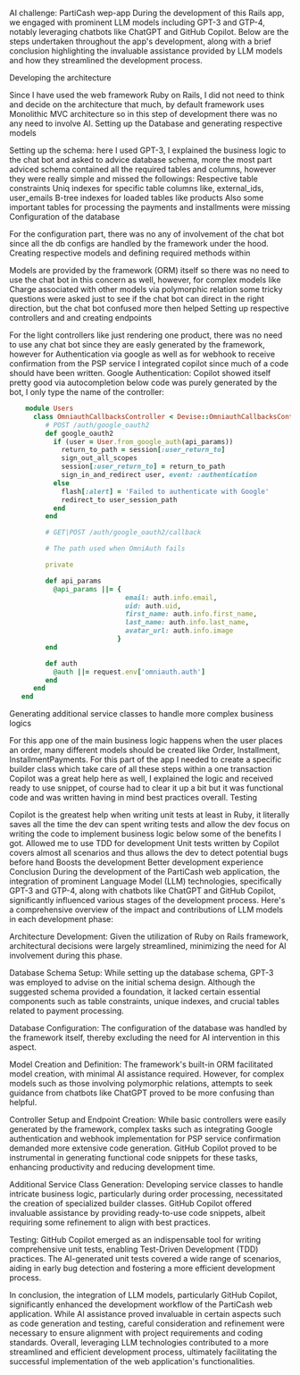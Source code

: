 AI challenge: PartiCash wep-app
During the development of this Rails app, we engaged with prominent LLM models including GPT-3 and GTP-4, notably leveraging chatbots like ChatGPT and GitHub Copilot. Below are the steps undertaken throughout the app's development, along with a brief conclusion highlighting the invaluable assistance provided by LLM models and how they streamlined the development process.

Developing the architecture

Since I have used the web framework Ruby on Rails, I did not need to think and decide on the architecture that much, by default framework uses Monolithic MVC architecture so in this step of development there was no any need to involve AI.
Setting up the Database and generating respective models

Setting up the schema: here I used GPT-3, I explained the business logic to the chat bot and asked to advice database schema, more the most part adviced schema contained all the required tables and columns, however they were really simple and missed the followings:
Respective table constraints
Uniq indexes for specific table columns like, external_ids, user_emails
B-tree indexes for loaded tables like products
Also some important tables for processing the payments and installments were missing
Configuration of the database

For the configuration part, there was no any of involvement of the chat bot since all the db configs are handled by the framework under the hood.
Creating respective models and defining required methods within

Models are provided by the framework (ORM) itself so there was no need to use the chat bot in this concern as well, however, for complex models like Charge associated with other models via polymorphic relation some tricky questions were asked just to see if the chat bot can direct in the right direction, but the chat bot confused more then helped
Setting up respective controllers and and creating endpoints

For the light controllers like just rendering one product, there was no need to use any chat bot since they are easly generated by the framework, however for Authentication via google as well as for webhook to receive confirmation from the PSP service I integrated copilot since much of a code should have been written.
Google Authentication: Copilot showed itself pretty good via autocompletion below code was purely generated by the bot, I only type the name of the controller:
```ruby
    module Users  
      class OmniauthCallbacksController < Devise::OmniauthCallbacksController
         # POST /auth/google_oauth2
         def google_oauth2
           if (user = User.from_google_auth(api_params))
             return_to_path = session[:user_return_to]
             sign_out_all_scopes
             session[:user_return_to] = return_to_path
             sign_in_and_redirect user, event: :authentication
           else
             flash[:alert] = 'Failed to authenticate with Google'
             redirect_to user_session_path
           end
         end

         # GET|POST /auth/google_oauth2/callback

         # The path used when OmniAuth fails

         private

         def api_params
           @api_params ||= {
                             email: auth.info.email,
                             uid: auth.uid,
                             first_name: auth.info.first_name,
                             last_name: auth.info.last_name,
                             avatar_url: auth.info.image
                           }
         end

         def auth
           @auth ||= request.env['omniauth.auth']
         end
      end
   end
```
Generating additional service classes to handle more complex business logics

For this app one of the main business logic happens when the user places an order, many different models should be created like Order, Installment, InstallmentPayments. For this part of the app I needed to create a specific builder class which take care of all these steps within a one transaction
Copilot was a great help here as well, I explained the logic and received ready to use snippet, of course had to clear it up a bit but it was functional code and was written having in mind best practices overall.
Testing

Copilot is the greatest help when writing unit tests at least in Ruby, it literally saves all the time the dev can spent writing tests and allow the dev focus on writing the code to implement business logic below some of the benefits I got.
Allowed me to use TDD for development
Unit tests written by Copilot covers almost all scenarios and thus allows the dev to detect potential bugs before hand
Boosts the development
Better development experience
Conclusion
During the development of the PartiCash web application, the integration of prominent Language Model (LLM) technologies, specifically GPT-3 and GTP-4, along with chatbots like ChatGPT and GitHub Copilot, significantly influenced various stages of the development process. Here's a comprehensive overview of the impact and contributions of LLM models in each development phase:

Architecture Development: Given the utilization of Ruby on Rails framework, architectural decisions were largely streamlined, minimizing the need for AI involvement during this phase.

Database Schema Setup: While setting up the database schema, GPT-3 was employed to advise on the initial schema design. Although the suggested schema provided a foundation, it lacked certain essential components such as table constraints, unique indexes, and crucial tables related to payment processing.

Database Configuration: The configuration of the database was handled by the framework itself, thereby excluding the need for AI intervention in this aspect.

Model Creation and Definition: The framework's built-in ORM facilitated model creation, with minimal AI assistance required. However, for complex models such as those involving polymorphic relations, attempts to seek guidance from chatbots like ChatGPT proved to be more confusing than helpful.

Controller Setup and Endpoint Creation: While basic controllers were easily generated by the framework, complex tasks such as integrating Google authentication and webhook implementation for PSP service confirmation demanded more extensive code generation. GitHub Copilot proved to be instrumental in generating functional code snippets for these tasks, enhancing productivity and reducing development time.

Additional Service Class Generation: Developing service classes to handle intricate business logic, particularly during order processing, necessitated the creation of specialized builder classes. GitHub Copilot offered invaluable assistance by providing ready-to-use code snippets, albeit requiring some refinement to align with best practices.

Testing: GitHub Copilot emerged as an indispensable tool for writing comprehensive unit tests, enabling Test-Driven Development (TDD) practices. The AI-generated unit tests covered a wide range of scenarios, aiding in early bug detection and fostering a more efficient development process.

In conclusion, the integration of LLM models, particularly GitHub Copilot, significantly enhanced the development workflow of the PartiCash web application. While AI assistance proved invaluable in certain aspects such as code generation and testing, careful consideration and refinement were necessary to ensure alignment with project requirements and coding standards. Overall, leveraging LLM technologies contributed to a more streamlined and efficient development process, ultimately facilitating the successful implementation of the web application's functionalities.
